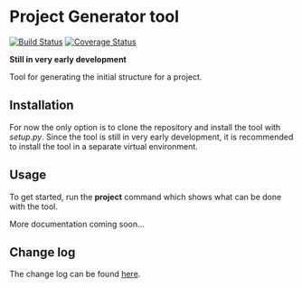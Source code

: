 # Project Generator tool
[![Build Status](https://travis-ci.org/mjalas/project-generator.svg?branch=master)](https://travis-ci.org/mjalas/project-generator)
[![Coverage Status](https://coveralls.io/repos/github/mjalas/project-generator/badge.svg?branch=master)](https://coveralls.io/github/mjalas/project-generator?branch=master)

**Still in very early development**

Tool for generating the initial structure for a project.

## Installation

For now the only option is to clone the repository and install the tool with *setup.py*.
Since the tool is still in very early development, it is recommended to install the
tool in a separate virtual environment.


## Usage

To get started, run the **project** command which shows what can be done with the tool.

More documentation coming soon...


## Change log

The change log can be found [here](CHANGELOG.md).